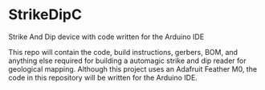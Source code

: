 # StrikeDipC
Strike And Dip device with code written for the Arduino IDE

This repo will contain the code, build instructions, gerbers, BOM, and anything else required for building a automagic strike and dip reader for geological mapping.  Although this project uses an Adafruit Feather M0, the code in this repository will be written for the Arduino IDE. 
